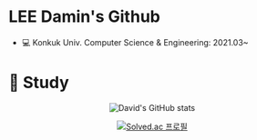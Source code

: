 # LEE Damin's Github
* 💻 Konkuk Univ. Computer Science & Engineering: 2021.03~
#
# 📖 Study
<div align="center">
  
  ![David's GitHub stats](https://github-readme-stats.vercel.app/api?username=devDavidLee&show_icons=true&theme=radical)
<!--   [![Top Langs](https://github-readme-stats.vercel.app/api/top-langs/?username=devDavidLee&layout=compact)](https://github.com/devDavidLee/github-readme-stats) -->
  [![Solved.ac 프로필](http://mazassumnida.wtf/api/v2/generate_badge?boj=ldm0830)](https://solved.ac/ldm0830)
  
</div>

